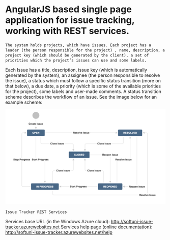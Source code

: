 # AngularJS based single page application for issue tracking, working with REST services.

    The system holds projects, which have issues. Each project has a leader (the person responsible for the project) , name, description, a project key (which should be generated by the client), a set of priorities which the project’s issues can use and some labels.
Each Issue has a title, description, issue key (which is automatically generated by the system), an assignee (the person responsible to resolve the issue), a status which must follow a specific status transition (more on that below), a due date, a priority (which is some of the available priorities for the project), some labels and user-made comments.
A status transition scheme describes the workflow of an issue. See the image below for an example scheme:

![Status transition sheme](img/status-transition-scheme.png?raw=true)

    Issue Tracker REST Services

Services base URL (in the Windows Azure cloud): http://softuni-issue-tracker.azurewebsites.net
Services help page (online documentation): http://softuni-issue-tracker.azurewebsites.net/help 
